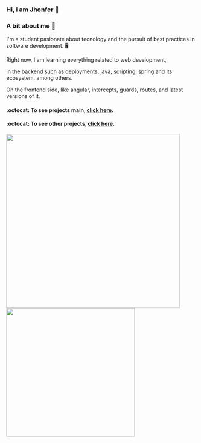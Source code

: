 ### Hi, i am Jhonfer  👋
### A bit about me 🌱
I'm a student pasionate about tecnology and the pursuit of best practices in software development. 🖥️

Right now, I am learning everything related to web development, 

in the backend such as deployments, java, scripting, spring and its ecosystem, among others. 

On the frontend side, like angular, intercepts, guards, routes, and latest versions of it. 

#### :octocat: To see projects main, [click here](https://github.com/jeirf12?tab=repositories).

#### :octocat: To see other projects, [click here](https://gist.github.com/jeirf12/c3b5d4cf64b6e4ff6ddec7a444e21e40).

<a href="https://github.com/anuraghazra/github-readme-stats">
  <img align="center" width="460px" src="https://github-readme-stats.vercel.app/api?username=jeirf12&count_private=true&include_all_commits=true&show_icons=true&theme=transparent&hide_border=true&border_radius=20px&bg_color=473419"/>
</a>
<a href="https://github.com/anuraghazra/github-readme-stats">
  <img align="center" width="340px" src="https://github-readme-stats.vercel.app/api/top-langs/?username=jeirf12&langs_count=8&theme=transparent&layout=compact&hide_border=true&border_radius=20px&bg_color=473419"/>
</a>

<!--
**jeirf12/jeirf12** is a ✨ _special_ ✨ repository because its `README.md` (this file) appears on your GitHub profile.

Here are some ideas to get you started:

- 🔭 I’m currently working on ...
- 🌱 I’m currently learning ...
- 👯 I’m looking to collaborate on ...
- 🤔 I’m looking for help with ...
- 💬 Ask me about ...
- 📫 How to reach me: ...
- 😄 Pronouns: ...
- ⚡ Fun fact: ...
-->
